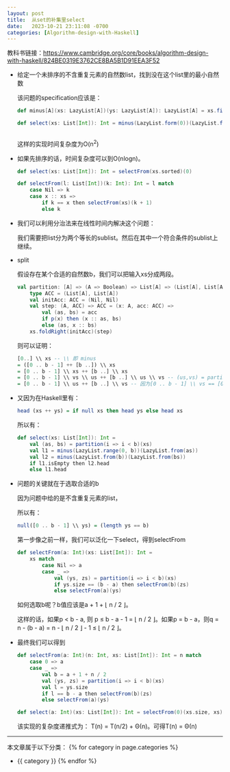 ```yaml
---
layout: post
title:  从set的补集里select
date:   2023-10-21 23:11:08 -0700
categories: [Algorithm-design-with-Haskell]
---
```


教科书链接：<https://www.cambridge.org/core/books/algorithm-design-with-haskell/824BE0319E3762CE8BA5B1D91EEA3F52>

- 给定一个未排序的不含重复元素的自然数list，找到没在这个list里的最小自然数

    该问题的specification应该是：

    ```scala
    def minus[A](xs: LazyList[A])(ys: LazyList[A]): LazyList[A] = xs.filter(i => !ys.contains(i))

    def select(xs: List[Int]): Int = minus(LazyList.form(0))(LazyList.from(xs)).head
        
    ```

    这样的实现时间复杂度为O(n<sup>2</sup>)

- 如果先排序的话，时间复杂度可以到O(nlogn)。

    ```scala
    def select(xs: List[Int]): Int = selectFrom(xs.sorted)(0)

    def selectFrom(l: List[Int])(k: Int): Int = l match
        case Nil => k
        case x :: xs => 
            if k == x then selectFrom(xs)(k + 1)
            else k

    ```
- 我们可以利用分治法来在线性时间内解决这个问题：

    我们需要把list分为两个等长的sublist。然后在其中一个符合条件的sublist上继续。

- split

    假设存在某个合适的自然数b，我们可以把输入xs分成两段。

    ```scala
    val partition: [A] => (A => Boolean) => List[A] => (List[A], List[A]) = [A] => (p: A => Boolean) => xs => 
        type ACC = (List[A], List[A])
        val initAcc: ACC = (Nil, Nil)
        val step: (A, ACC) => ACC = (x: A, acc: ACC) => 
            val (as, bs) = acc
            if p(x) then (x :: as, bs)
            else (as, x :: bs)
        xs.foldRight(initAcc)(step)
    ```

    则可以证明：
    ```haskell
    [0..] \\ xs -- \\ 即 minus
    = ([0 .. b - 1] ++ [b ..]) \\ xs
    = [0 .. b - 1] \\ xs ++ [b ..] \\ xs
    = [0 .. b - 1] \\ vs \\ us ++ [b ..] \\ us \\ vs -- (us,vs) = partition (< b) xs，并且 as \\ xs = as \\ us \\ vs = as \\ vs \\ us
    = [0 .. b - 1] \\ us ++ [b ..] \\ vs -- 因为[0 .. b - 1] \\ vs == [0 .. b - 1]，[b ..] \\ us = [b ..]
    ```

- 又因为在Haskell里有：

    ```haskell
    head (xs ++ ys) = if null xs then head ys else head xs
    ```

    所以有：

    ```scala
    def select(xs: List[Int]): Int = 
        val (as, bs) = partition(i => i < b)(xs)
        val l1 = minus(LazyList.range(0, b))(LazyList.from(as))
        val l2 = minus(LazyList.from(b))(LazyList.from(bs))
        if l1.isEmpty then l2.head
        else l1.head
    ```

- 问题的关键就在于选取合适的b

    因为问题中给的是不含重复元素的list，

    所以有：

    ```haskell
    null([0 .. b - 1] \\ ys) = (length ys == b)
    ```

    第一步像之前一样，我们可以泛化一下select，得到selectFrom

    ```scala
    def selectFrom(a: Int)(xs: List[Int]): Int = 
        xs match
            case Nil => a
            case _ =>
                val (ys, zs) = partition(i => i < b)(xs)
                if ys.size == (b - a) then selectFrom(b)(zs)
                else selectFrom(a)(ys)
    ```

    如何选取b呢？b值应该是a + 1 + &#x230A; n / 2 &#x230B;。

    这样的话，如果p < b - a, 则 p &le; b - a - 1 = &#x230A; n / 2 &#x230B;。如果p = b - a，则q = n - (b - a) = n - &#x230A; n / 2 &#x230B; - 1 &le; &#x230A; n / 2 &#x230B;。

- 最终我们可以得到

    ```scala
    def selectFrom(a: Int)(n: Int, xs: List[Int]): Int = n match
        case 0 => a
        case _ =>
            val b = a + 1 + n / 2
            val (ys, zs) = partition(i => i < b)(xs)
            val l = ys.size
            if l == b - a then selectFrom(b)(zs)
            else selectFrom(a)(ys)

    def select(a: Int)(xs: List[Int]): Int = selectFrom(0)(xs.size, xs)
    ```

    该实现的复杂度递推式为： T(n) = T(n/2) + &Theta;(n)。可得T(n) = &Theta;(n)

    


---
本文章属于以下分类：
{% for category in page.categories %}
- {{ category }}
{% endfor %}